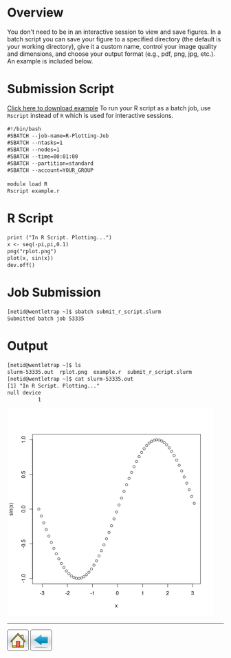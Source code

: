 # Overview
You don't need to be in an interactive session to view and save figures. In a batch script you can save your figure to a specified directory (the default is your working directory), give it a custom name, control your image quality and dimensions, and choose your output format (e.g., pdf, png, jpg, etc.). An example is included below.

# Submission Script
[Click here to download example](r-plotting.tar.gz)
To run your R script as a batch job, use ```Rscript``` instead of ```R``` which is used for interactive sessions. 
```
#!/bin/bash
#SBATCH --job-name=R-Plotting-Job
#SBATCH --ntasks=1
#SBATCH --nodes=1 
#SBATCH --time=00:01:00   
#SBATCH --partition=standard
#SBATCH --account=YOUR_GROUP

module load R
Rscript example.r
```

# R Script
```
print ("In R Script. Plotting...")
x <- seq(-pi,pi,0.1)
png("rplot.png") 
plot(x, sin(x))
dev.off()
```

# Job Submission
```
[netid@wentletrap ~]$ sbatch submit_r_script.slurm 
Submitted batch job 53335
```
# Output
```
[netid@wentletrap ~]$ ls
slurm-53335.out  rplot.png  example.r  submit_r_script.slurm
[netid@wentletrap ~]$ cat slurm-53335.out 
[1] "In R Script. Plotting..."
null device 
          1 
```
![](/R-Examples/Plotting-In-R/rplot.png)

*****
[![](/Images/home.png)](https://ua-researchcomputing-hpc.github.io/) 
[![](/Images/back.png)](../)
